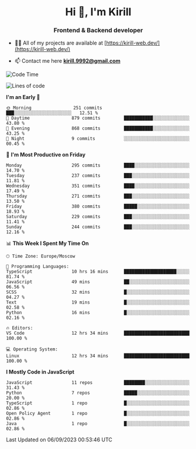 <h1 align="center">Hi 👋, I'm Kirill</h1>
<h3 align="center">Frontend & Backend developer</h3>

- 👨‍💻 All of my projects are available at [https://kirill-web.dev/](https://kirill-web.dev/)

- 📫 Contact me here **kirill.9992@gmail.com**











<!--START_SECTION:waka-->
![Code Time](http://img.shields.io/badge/Code%20Time-1%2C418%20hrs%2056%20mins-blue)

![Lines of code](https://img.shields.io/badge/From%20Hello%20World%20I%27ve%20Written-3.0%20million%20lines%20of%20code-blue)

**I'm an Early 🐤** 

```text
🌞 Morning                251 commits         ███░░░░░░░░░░░░░░░░░░░░░░   12.51 % 
🌆 Daytime                879 commits         ███████████░░░░░░░░░░░░░░   43.80 % 
🌃 Evening                868 commits         ███████████░░░░░░░░░░░░░░   43.25 % 
🌙 Night                  9 commits           ░░░░░░░░░░░░░░░░░░░░░░░░░   00.45 % 
```
📅 **I'm Most Productive on Friday** 

```text
Monday                   295 commits         ████░░░░░░░░░░░░░░░░░░░░░   14.70 % 
Tuesday                  237 commits         ███░░░░░░░░░░░░░░░░░░░░░░   11.81 % 
Wednesday                351 commits         ████░░░░░░░░░░░░░░░░░░░░░   17.49 % 
Thursday                 271 commits         ███░░░░░░░░░░░░░░░░░░░░░░   13.50 % 
Friday                   380 commits         █████░░░░░░░░░░░░░░░░░░░░   18.93 % 
Saturday                 229 commits         ███░░░░░░░░░░░░░░░░░░░░░░   11.41 % 
Sunday                   244 commits         ███░░░░░░░░░░░░░░░░░░░░░░   12.16 % 
```


📊 **This Week I Spent My Time On** 

```text
🕑︎ Time Zone: Europe/Moscow

💬 Programming Languages: 
TypeScript               10 hrs 16 mins      ████████████████████░░░░░   81.74 % 
JavaScript               49 mins             ██░░░░░░░░░░░░░░░░░░░░░░░   06.56 % 
SCSS                     32 mins             █░░░░░░░░░░░░░░░░░░░░░░░░   04.27 % 
Text                     19 mins             █░░░░░░░░░░░░░░░░░░░░░░░░   02.58 % 
Python                   16 mins             █░░░░░░░░░░░░░░░░░░░░░░░░   02.16 % 

🔥 Editors: 
VS Code                  12 hrs 34 mins      █████████████████████████   100.00 % 

💻 Operating System: 
Linux                    12 hrs 34 mins      █████████████████████████   100.00 % 
```

**I Mostly Code in JavaScript** 

```text
JavaScript               11 repos            ████████░░░░░░░░░░░░░░░░░   31.43 % 
Python                   7 repos             █████░░░░░░░░░░░░░░░░░░░░   20.00 % 
TypeScript               1 repo              █░░░░░░░░░░░░░░░░░░░░░░░░   02.86 % 
Open Policy Agent        1 repo              █░░░░░░░░░░░░░░░░░░░░░░░░   02.86 % 
Java                     1 repo              █░░░░░░░░░░░░░░░░░░░░░░░░   02.86 % 
```




 Last Updated on 06/09/2023 00:53:46 UTC
<!--END_SECTION:waka-->
